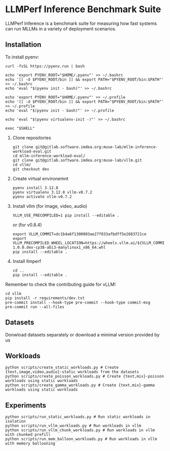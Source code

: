 # LLMPerf Inference Benchmark Suite

LLMPerf Inference is a benchmark suite for measuring how fast systems can run MLLMs in a variety of deployment scenarios.

## Installation

To install pyenv:
```
curl -fsSL https://pyenv.run | bash

echo 'export PYENV_ROOT="$HOME/.pyenv"' >> ~/.bashrc
echo '[[ -d $PYENV_ROOT/bin ]] && export PATH="$PYENV_ROOT/bin:$PATH"' >> ~/.bashrc
echo 'eval "$(pyenv init - bash)"' >> ~/.bashrc

echo 'export PYENV_ROOT="$HOME/.pyenv"' >> ~/.profile
echo '[[ -d $PYENV_ROOT/bin ]] && export PATH="$PYENV_ROOT/bin:$PATH"' >> ~/.profile
echo 'eval "$(pyenv init - bash)"' >> ~/.profile

echo 'eval "$(pyenv virtualenv-init -)"' >> ~/.bashrc

exec "$SHELL"
```
1. Clone repositories
    ```
    git clone git@gitlab.software.imdea.org:muse-lab/mllm-inference-workload-eval.git
    cd mllm-inference-workload-eval/
    git clone git@gitlab.software.imdea.org:muse-lab/vllm.git
    cd vllm/
    git checkout dev
    ```
2. Create virtual environemnt
    ```
    pyenv install 3.12.8
    pyenv virtualenv 3.12.8 vllm-v0.7.2
    pyenv activate vllm-v0.7.2
    ```
3. Install vllm (for image, video, audio)
    ```
    VLLM_USE_PRECOMPILED=1 pip install --editable .
    ```
    or (for v0.8.4)
    ```
    export VLLM_COMMIT=dc1b4a6f1300003ae27f033afbdff5e2683721ce
    export VLLM_PRECOMPILED_WHEEL_LOCATION=https://wheels.vllm.ai/${VLLM_COMMIT}/vllm-1.0.0.dev-cp38-abi3-manylinux1_x86_64.whl
    pip install --editable .
    ```
4. Install llmperf
    ```
    cd ..
    pip install --editable .
    ```

Remember to check the contributing guide for vLLM!
```
cd vllm
pip install -r requirements/dev.txt
pre-commit install --hook-type pre-commit --hook-type commit-msg
pre-commit run --all-files
```

## Datasets

Donwload datasets separately or download a minimal version provided by us

## Workloads

```
python scripts/create_static_workloads.py # Create {text,image,video,audio}-static workloads from the datasets
python scripts/create_poisson_workloads.py # Create {text,mix}-poisson workloads using static workloads
python scripts/create_gamma_workloads.py # Create {text,mix}-gamma workloads using static workloads
```

## Experiments

```
python scripts/run_static_workloads.py # Run static workloads in isolation
python scripts/run_vllm_workloads.py # Run workloads in vllm
python scripts/run_vllm_chunk_workloads.py # Run workloads in vllm with chunked prefill
python scripts/run_mem_balloon_workloads.py # Run workloads in vllm with memory ballooning
```